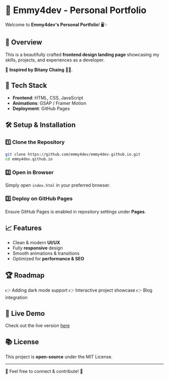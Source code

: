 # 🎨 Emmy4dev - Personal Portfolio

Welcome to **Emmy4dev's Personal Portfolio**! 🖥️✨

## 🌟 Overview
This is a beautifully crafted **frontend design landing page** showcasing my skills, projects, and experiences as a developer.

💪 **Inspired by Bitany Chaing** 🥈🌀.

## 🔧 Tech Stack
- **Frontend**: HTML, CSS, JavaScript
- **Animations**: GSAP / Framer Motion
- **Deployment**: GitHub Pages

## 🛠 Setup & Installation
### 1️⃣ Clone the Repository
```bash
git clone https://github.com/emmy4dev/emmy4dev.github.io.git
cd emmy4dev.github.io
```

### 2️⃣ Open in Browser
Simply open `index.html` in your preferred browser.

### 3️⃣ Deploy on GitHub Pages
Ensure GitHub Pages is enabled in repository settings under **Pages**.

## 📈 Features 
- Clean & modern **UI/UX**
- Fully **responsive** design
- Smooth animations & transitions
- Optimized for **performance & SEO**
  

## 🏆 Roadmap
👉 Adding dark mode support
👉 Interactive project showcase
👉 Blog integration

## 🏁 Live Demo
Check out the live version [here](https://emmy4dev.github.io/)

## 📚 License
This project is **open-source** under the MIT License.

---
💌 Feel free to connect & contribute! 🚀


